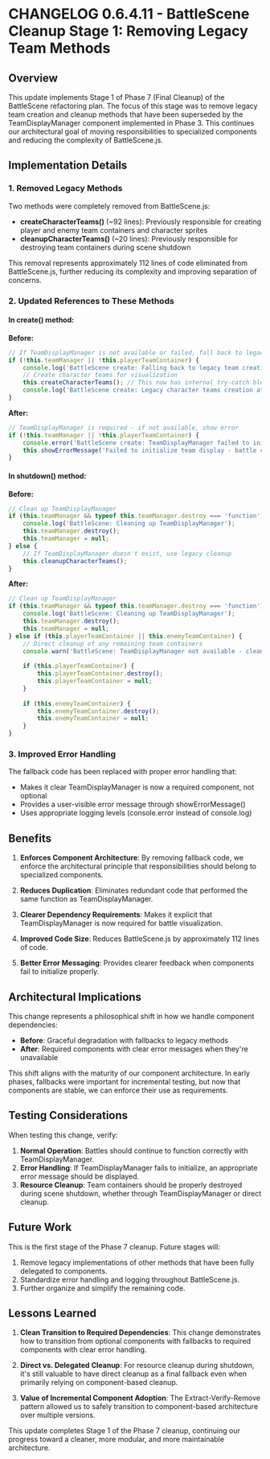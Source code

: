# CHANGELOG 0.6.4.11 - BattleScene Cleanup Stage 1: Removing Legacy Team Methods

## Overview

This update implements Stage 1 of Phase 7 (Final Cleanup) of the BattleScene refactoring plan. The focus of this stage was to remove legacy team creation and cleanup methods that have been superseded by the TeamDisplayManager component implemented in Phase 3. This continues our architectural goal of moving responsibilities to specialized components and reducing the complexity of BattleScene.js.

## Implementation Details

### 1. Removed Legacy Methods

Two methods were completely removed from BattleScene.js:

- **createCharacterTeams()** (~92 lines): Previously responsible for creating player and enemy team containers and character sprites
- **cleanupCharacterTeams()** (~20 lines): Previously responsible for destroying team containers during scene shutdown

This removal represents approximately 112 lines of code eliminated from BattleScene.js, further reducing its complexity and improving separation of concerns.

### 2. Updated References to These Methods

#### In create() method:

**Before:**
```javascript
// If TeamDisplayManager is not available or failed, fall back to legacy method
if (!this.teamManager || !this.playerTeamContainer) {
    console.log('BattleScene create: Falling back to legacy team creation...');
    // Create character teams for visualization
    this.createCharacterTeams(); // This now has internal try-catch blocks
    console.log('BattleScene create: Legacy character teams creation attempted.');
}
```

**After:**
```javascript
// TeamDisplayManager is required - if not available, show error
if (!this.teamManager || !this.playerTeamContainer) {
    console.error('BattleScene create: TeamDisplayManager failed to initialize or create team containers');
    this.showErrorMessage('Failed to initialize team display - battle cannot continue');
}
```

#### In shutdown() method:

**Before:**
```javascript
// Clean up TeamDisplayManager
if (this.teamManager && typeof this.teamManager.destroy === 'function') {
    console.log('BattleScene: Cleaning up TeamDisplayManager');
    this.teamManager.destroy();
    this.teamManager = null;
} else {
    // If TeamDisplayManager doesn't exist, use legacy cleanup
    this.cleanupCharacterTeams();
}
```

**After:**
```javascript
// Clean up TeamDisplayManager
if (this.teamManager && typeof this.teamManager.destroy === 'function') {
    console.log('BattleScene: Cleaning up TeamDisplayManager');
    this.teamManager.destroy();
    this.teamManager = null;
} else if (this.playerTeamContainer || this.enemyTeamContainer) {
    // Direct cleanup of any remaining team containers
    console.warn('BattleScene: TeamDisplayManager not available - cleaning up containers directly');
    
    if (this.playerTeamContainer) {
        this.playerTeamContainer.destroy();
        this.playerTeamContainer = null;
    }
    
    if (this.enemyTeamContainer) {
        this.enemyTeamContainer.destroy();
        this.enemyTeamContainer = null;
    }
}
```

### 3. Improved Error Handling

The fallback code has been replaced with proper error handling that:
- Makes it clear TeamDisplayManager is now a required component, not optional
- Provides a user-visible error message through showErrorMessage()
- Uses appropriate logging levels (console.error instead of console.log)

## Benefits

1. **Enforces Component Architecture**: By removing fallback code, we enforce the architectural principle that responsibilities should belong to specialized components.

2. **Reduces Duplication**: Eliminates redundant code that performed the same function as TeamDisplayManager.

3. **Clearer Dependency Requirements**: Makes it explicit that TeamDisplayManager is now required for battle visualization.

4. **Improved Code Size**: Reduces BattleScene.js by approximately 112 lines of code.

5. **Better Error Messaging**: Provides clearer feedback when components fail to initialize properly.

## Architectural Implications

This change represents a philosophical shift in how we handle component dependencies:

- **Before**: Graceful degradation with fallbacks to legacy methods
- **After**: Required components with clear error messages when they're unavailable

This shift aligns with the maturity of our component architecture. In early phases, fallbacks were important for incremental testing, but now that components are stable, we can enforce their use as requirements.

## Testing Considerations

When testing this change, verify:

1. **Normal Operation**: Battles should continue to function correctly with TeamDisplayManager.
2. **Error Handling**: If TeamDisplayManager fails to initialize, an appropriate error message should be displayed.
3. **Resource Cleanup**: Team containers should be properly destroyed during scene shutdown, whether through TeamDisplayManager or direct cleanup.

## Future Work

This is the first stage of the Phase 7 cleanup. Future stages will:

1. Remove legacy implementations of other methods that have been fully delegated to components.
2. Standardize error handling and logging throughout BattleScene.js.
3. Further organize and simplify the remaining code.

## Lessons Learned

1. **Clean Transition to Required Dependencies**: This change demonstrates how to transition from optional components with fallbacks to required components with clear error handling.

2. **Direct vs. Delegated Cleanup**: For resource cleanup during shutdown, it's still valuable to have direct cleanup as a final fallback even when primarily relying on component-based cleanup.

3. **Value of Incremental Component Adoption**: The Extract-Verify-Remove pattern allowed us to safely transition to component-based architecture over multiple versions.

This update completes Stage 1 of the Phase 7 cleanup, continuing our progress toward a cleaner, more modular, and more maintainable architecture.